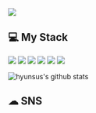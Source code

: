 <img src="https://capsule-render.vercel.app/api?type=wave&color=auto&height=300&section=header&text=Kim%20Hyunsu&fontSize=90" />


## 💻 My Stack
<img src="https://img.shields.io/badge/Vue.js-4FC08D?style=flat-square&logo=Vue.js&logoColor=white"/> <img src="https://img.shields.io/badge/JavaScript-F7DF1E?style=flat-square&logo=JavaScript&logoColor=white"/> <img src="https://img.shields.io/badge/SpringBoot-6DB33F?style=flat-square&logo=Spring-Boot&logoColor=white"/> <img src="https://img.shields.io/badge/HTML-E34F26?style=flat-square&logo=HTML5&logoColor=white"/> <img src="https://img.shields.io/badge/css-1572B6?style=flat-square&logo=CSS3&logoColor=white"/> <img src="https://img.shields.io/badge/Java-1572B6?style=flat-square&logo=Java&logoColor=white"/>

![hyunsus's github stats](https://github-readme-stats.vercel.app/api?username=hyunsus&show_icons=true)

## ☁ SNS
